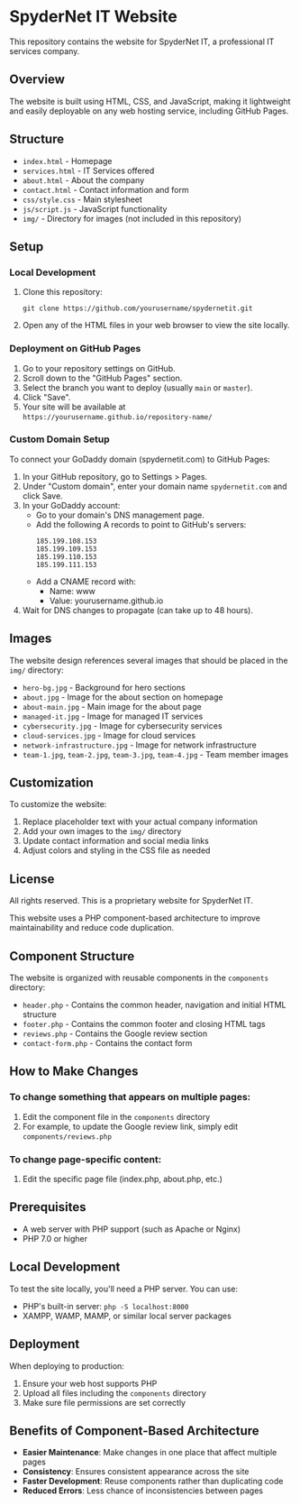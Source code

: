 # SpyderNet IT Website

This repository contains the website for SpyderNet IT, a professional IT services company.

## Overview

The website is built using HTML, CSS, and JavaScript, making it lightweight and easily deployable on any web hosting service, including GitHub Pages.

## Structure

- `index.html` - Homepage
- `services.html` - IT Services offered
- `about.html` - About the company
- `contact.html` - Contact information and form
- `css/style.css` - Main stylesheet
- `js/script.js` - JavaScript functionality
- `img/` - Directory for images (not included in this repository)

## Setup

### Local Development

1. Clone this repository:
   ```
   git clone https://github.com/yourusername/spydernetit.git
   ```
2. Open any of the HTML files in your web browser to view the site locally.

### Deployment on GitHub Pages

1. Go to your repository settings on GitHub.
2. Scroll down to the "GitHub Pages" section.
3. Select the branch you want to deploy (usually `main` or `master`).
4. Click "Save".
5. Your site will be available at `https://yourusername.github.io/repository-name/`

### Custom Domain Setup

To connect your GoDaddy domain (spydernetit.com) to GitHub Pages:

1. In your GitHub repository, go to Settings > Pages.
2. Under "Custom domain", enter your domain name `spydernetit.com` and click Save.
3. In your GoDaddy account:
   - Go to your domain's DNS management page.
   - Add the following A records to point to GitHub's servers:
     ```
     185.199.108.153
     185.199.109.153
     185.199.110.153
     185.199.111.153
     ```
   - Add a CNAME record with:
     - Name: www
     - Value: yourusername.github.io
4. Wait for DNS changes to propagate (can take up to 48 hours).

## Images

The website design references several images that should be placed in the `img/` directory:
- `hero-bg.jpg` - Background for hero sections
- `about.jpg` - Image for the about section on homepage
- `about-main.jpg` - Main image for the about page
- `managed-it.jpg` - Image for managed IT services
- `cybersecurity.jpg` - Image for cybersecurity services
- `cloud-services.jpg` - Image for cloud services
- `network-infrastructure.jpg` - Image for network infrastructure
- `team-1.jpg`, `team-2.jpg`, `team-3.jpg`, `team-4.jpg` - Team member images

## Customization

To customize the website:
1. Replace placeholder text with your actual company information
2. Add your own images to the `img/` directory
3. Update contact information and social media links
4. Adjust colors and styling in the CSS file as needed

## License

All rights reserved. This is a proprietary website for SpyderNet IT.

This website uses a PHP component-based architecture to improve maintainability and reduce code duplication.

## Component Structure

The website is organized with reusable components in the `components` directory:

- `header.php` - Contains the common header, navigation and initial HTML structure
- `footer.php` - Contains the common footer and closing HTML tags
- `reviews.php` - Contains the Google review section
- `contact-form.php` - Contains the contact form

## How to Make Changes

### To change something that appears on multiple pages:

1. Edit the component file in the `components` directory
2. For example, to update the Google review link, simply edit `components/reviews.php`

### To change page-specific content:

1. Edit the specific page file (index.php, about.php, etc.)

## Prerequisites

- A web server with PHP support (such as Apache or Nginx)
- PHP 7.0 or higher

## Local Development

To test the site locally, you'll need a PHP server. You can use:

- PHP's built-in server: `php -S localhost:8000`
- XAMPP, WAMP, MAMP, or similar local server packages

## Deployment

When deploying to production:

1. Ensure your web host supports PHP
2. Upload all files including the `components` directory
3. Make sure file permissions are set correctly

## Benefits of Component-Based Architecture

- **Easier Maintenance**: Make changes in one place that affect multiple pages
- **Consistency**: Ensures consistent appearance across the site
- **Faster Development**: Reuse components rather than duplicating code
- **Reduced Errors**: Less chance of inconsistencies between pages 